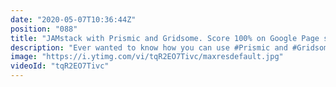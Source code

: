 ```yaml
---
date: "2020-05-07T10:36:44Z"
position: "088"
title: "JAMstack with Prismic and Gridsome. Score 100% on Google Page speed!"
description: "Ever wanted to know how you can use #Prismic and #Gridsome to make an awesome, super fast, #JAMstack website? This is your chance! In this 30 minute video I give you an overview of both Prismic and Gridsome and we dive into the code to see how it all connects.\n\nI could spend hours on going through the specifics on how to build a proper website. I might do that in a different video series, stay tuned! For now enjoy this more general overview of the tools and it should be enough to get you going!\n\nRead more about this project on the blog: https://timbenniks.nl/writings/a-new-website/\nThe project is open source: https://github.com/timbenniks/timbenniks2020/\n\nFollow me here:\nWebsite: https://timbenniks.nl/\nTwitter: https://twitter.com/timbenniks\nGithub: https://github.com/timbenniks"
image: "https://i.ytimg.com/vi/tqR2EO7Tivc/maxresdefault.jpg"
videoId: "tqR2EO7Tivc"
---
```



